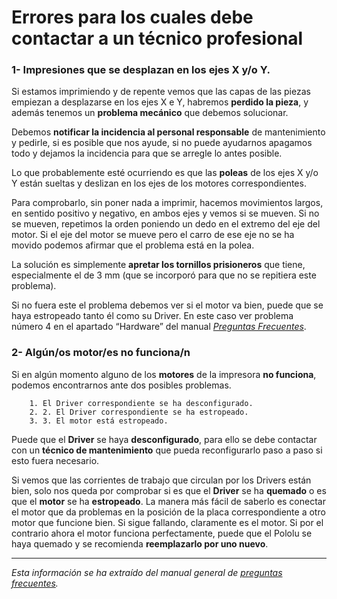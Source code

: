# Errores para los cuales debe contactar a un técnico profesional


###  1- **Impresiones que se desplazan en los ejes X y/o Y.**



Si estamos imprimiendo y de repente vemos que las capas de las piezas empiezan a desplazarse en los ejes X e Y, habremos **perdido la pieza**, y además tenemos un **problema mecánico** que debemos solucionar.

Debemos **notificar la incidencia al personal responsable** de mantenimiento y  pedirle, si es posible que nos ayude, si no puede ayudarnos apagamos todo y dejamos la incidencia para que se arregle lo antes posible.

Lo que probablemente esté ocurriendo es que las **poleas** de los ejes X y/o Y están sueltas y deslizan en los ejes de los motores correspondientes.

Para comprobarlo, sin poner nada a imprimir, hacemos movimientos largos, en sentido positivo y negativo, en ambos ejes y vemos si se mueven. Si no se mueven, repetimos la orden poniendo un dedo en el extremo del eje del motor. Si el eje del motor se mueve pero el carro de ese eje no se ha movido podemos afirmar que el problema está en la polea.

La solución es simplemente **apretar los tornillos prisioneros** que tiene, especialmente el de 3 mm (que se incorporó para que no se repitiera este problema).

Si no fuera este el problema debemos ver si el motor va bien, puede que se haya estropeado tanto él como su Driver. En este caso ver problema número 4 en el apartado “Hardware” del manual *[Preguntas Frecuentes](https://docs.google.com/document/d/120gY0sf4hBU7i_8BBuBpqSdxuIdomMd3wa2FF5AbxRI/pub#h.i6h61qdomgmm)*.


### **2- Algún/os motor/es no funciona/n**



Si en algún momento alguno de los **motores** de la impresora **no funciona**, podemos encontrarnos ante dos posibles problemas.

        1. El Driver correspondiente se ha desconfigurado.
        2. 2. El Driver correspondiente se ha estropeado.
        3. 3. El motor está estropeado.        

Puede que el **Driver** se haya **desconfigurado**, para ello se debe contactar con un **técnico de mantenimiento** que pueda reconfigurarlo paso a paso si esto fuera necesario.

Si vemos que las corrientes de trabajo que circulan por los Drivers están bien, solo nos queda por comprobar si es que el **Driver** se ha **quemado** o es que el **motor** se ha **estropeado**. La manera más fácil de saberlo es conectar el motor que da problemas en la posición de la placa correspondiente a otro motor que funcione bien. Si sigue fallando, claramente es el motor. Si por el contrario ahora el motor funciona perfectamente, puede que el Pololu se haya quemado y se recomienda **reemplazarlo por uno nuevo**.



---


*Esta información se ha extraído del manual general de [preguntas frecuentes](https://docs.google.com/document/d/120gY0sf4hBU7i_8BBuBpqSdxuIdomMd3wa2FF5AbxRI/pub#h.i6h61qdomgmm).*